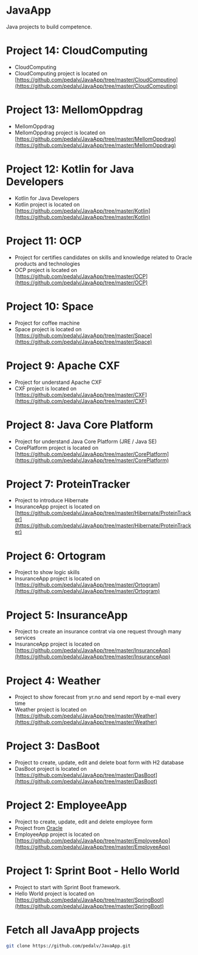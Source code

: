 # JavaApp
Java projects to build competence.

# Project 14: CloudComputing 
- CloudComputing
- CloudComputing project is located on [https://github.com/pedalv/JavaApp/tree/master/CloudComputing](https://github.com/pedalv/JavaApp/tree/master/CloudComputing)

# Project 13: MellomOppdrag 
- MellomOppdrag
- MellomOppdrag project is located on [https://github.com/pedalv/JavaApp/tree/master/MellomOppdrag](https://github.com/pedalv/JavaApp/tree/master/MellomOppdrag)

# Project 12: Kotlin for Java Developers
- Kotlin for Java Developers
- Kotlin project is located on [https://github.com/pedalv/JavaApp/tree/master/Kotlin](https://github.com/pedalv/JavaApp/tree/master/Kotlin)

# Project 11: OCP
- Project for certifies candidates on skills and knowledge related to Oracle products and technologies
- OCP project is located on [https://github.com/pedalv/JavaApp/tree/master/OCP](https://github.com/pedalv/JavaApp/tree/master/OCP)

# Project 10: Space
- Project for coffee machine 
- Space project is located on [https://github.com/pedalv/JavaApp/tree/master/Space](https://github.com/pedalv/JavaApp/tree/master/Space)

# Project 9: Apache CXF
- Project for understand Apache CXF
- CXF project is located on [https://github.com/pedalv/JavaApp/tree/master/CXF](https://github.com/pedalv/JavaApp/tree/master/CXF)

# Project 8: Java Core Platform
- Project for understand Java Core Platform (JRE / Java SE)
- CorePlatform project is located on [https://github.com/pedalv/JavaApp/tree/master/CorePlatform](https://github.com/pedalv/JavaApp/tree/master/CorePlatform)

# Project 7: ProteinTracker
- Project to introduce Hibernate
- InsuranceApp project is located on [https://github.com/pedalv/JavaApp/tree/master/Hibernate/ProteinTracker](https://github.com/pedalv/JavaApp/tree/master/Hibernate/ProteinTracker)

# Project 6: Ortogram
- Project to show logic skills
- InsuranceApp project is located on [https://github.com/pedalv/JavaApp/tree/master/Ortogram](https://github.com/pedalv/JavaApp/tree/master/Ortogram)

# Project 5: InsuranceApp
- Project to create an insurance contrat via one request through many services
- InsuranceApp project is located on [https://github.com/pedalv/JavaApp/tree/master/InsuranceApp](https://github.com/pedalv/JavaApp/tree/master/InsuranceApp)

# Project 4: Weather
- Project to show forecast from yr.no and send report by e-mail every time
- Weather project is located on [https://github.com/pedalv/JavaApp/tree/master/Weather](https://github.com/pedalv/JavaApp/tree/master/Weather)

# Project 3: DasBoot
- Project to create, update, edit and delete boat form with H2 database
- DasBoot project is located on [https://github.com/pedalv/JavaApp/tree/master/DasBoot](https://github.com/pedalv/JavaApp/tree/master/DasBoot)

# Project 2: EmployeeApp
- Project to create, update, edit and delete employee form
- Project from [Oracle](http://www.oracle.com/webfolder/technetwork/tutorials/obe/java/basic_app_embedded_tomcat/basic_app-tomcat-embedded.html#overview)
- EmployeeApp project is located on [https://github.com/pedalv/JavaApp/tree/master/EmployeeApp](https://github.com/pedalv/JavaApp/tree/master/EmployeeApp)

# Project 1: Sprint Boot - Hello World
- Project to start with Sprint Boot framework.
- Hello World project is located on [https://github.com/pedalv/JavaApp/tree/master/SpringBoot](https://github.com/pedalv/JavaApp/tree/master/SpringBoot)

# Fetch all JavaApp projects
```bash
git clone https://github.com/pedalv/JavaApp.git
```
